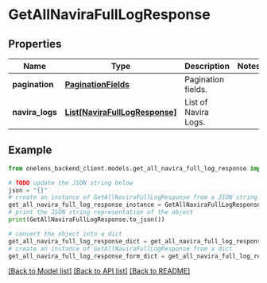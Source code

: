 # GetAllNaviraFullLogResponse


## Properties

Name | Type | Description | Notes
------------ | ------------- | ------------- | -------------
**pagination** | [**PaginationFields**](PaginationFields.md) | Pagination fields. | 
**navira_logs** | [**List[NaviraFullLogResponse]**](NaviraFullLogResponse.md) | List of Navira Logs. | 

## Example

```python
from onelens_backend_client.models.get_all_navira_full_log_response import GetAllNaviraFullLogResponse

# TODO update the JSON string below
json = "{}"
# create an instance of GetAllNaviraFullLogResponse from a JSON string
get_all_navira_full_log_response_instance = GetAllNaviraFullLogResponse.from_json(json)
# print the JSON string representation of the object
print(GetAllNaviraFullLogResponse.to_json())

# convert the object into a dict
get_all_navira_full_log_response_dict = get_all_navira_full_log_response_instance.to_dict()
# create an instance of GetAllNaviraFullLogResponse from a dict
get_all_navira_full_log_response_form_dict = get_all_navira_full_log_response.from_dict(get_all_navira_full_log_response_dict)
```
[[Back to Model list]](../README.md#documentation-for-models) [[Back to API list]](../README.md#documentation-for-api-endpoints) [[Back to README]](../README.md)


